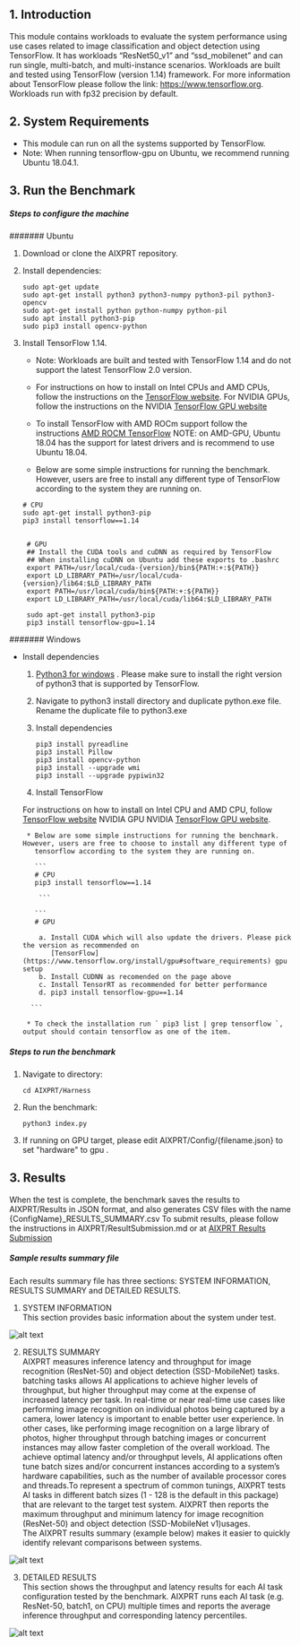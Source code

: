 ## 1. Introduction
This module contains workloads to evaluate the system performance using use cases related to image classification and object detection using TensorFlow. It has workloads “ResNet50_v1” and “ssd_mobilenet” and can run single, multi-batch, and multi-instance scenarios.
Workloads are built and tested using TensorFlow (version 1.14) framework. For more information about TensorFlow please follow the link: https://www.tensorflow.org. Workloads run with fp32 precision by default.

## 2. System Requirements
   * This module can run on all the systems supported by TensorFlow.
   * Note: When running tensorflow-gpu on Ubuntu, we recommend running Ubuntu 18.04.1.

## 3. Run the Benchmark

##### Steps to configure the machine

####### Ubuntu

1. Download or clone the AIXPRT repository.

2. Install dependencies:

    ```
    sudo apt-get update
    sudo apt-get install python3 python3-numpy python3-pil python3-opencv
    sudo apt-get install python python-numpy python-pil
    sudo apt install python3-pip
    sudo pip3 install opencv-python
    ```
3. Install TensorFlow 1.14.

   * Note: Workloads are built and tested with TensorFlow 1.14 and do not support the latest TensorFlow 2.0 version.

   * For instructions on how to install on Intel CPUs and AMD CPUs, follow the instructions on the [TensorFlow website](https://www.tensorflow.org/install/). For NVIDIA GPUs, follow the instructions on the NVIDIA [TensorFlow GPU website](https://www.tensorflow.org/install/gpu)

   * To install TensorFlow with AMD ROCm support follow the instructions [AMD ROCM TensorFlow](https://rocm.github.io/dl.html)
   NOTE: on AMD-GPU, Ubuntu 18.04 has the support for latest drivers and is recommend to use Ubuntu 18.04.

   * Below are some simple instructions for running the benchmark. However, users are free to install any different type of TensorFlow according to the system they are running on.


    ```
    # CPU
    sudo apt-get install python3-pip
    pip3 install tensorflow==1.14

   ```



   ```

    # GPU
    ## Install the CUDA tools and cuDNN as required by TensorFlow
    ## When installing cuDNN on Ubuntu add these exports to .bashrc
    export PATH=/usr/local/cuda-{version}/bin${PATH:+:${PATH}}
    export LD_LIBRARY_PATH=/usr/local/cuda-{version}/lib64:$LD_LIBRARY_PATH
    export PATH=/usr/local/cuda/bin${PATH:+:${PATH}}
    export LD_LIBRARY_PATH=/usr/local/cuda/lib64:$LD_LIBRARY_PATH

    sudo apt-get install python3-pip
    pip3 install tensorflow-gpu=1.14

   ```

####### Windows
* Install dependencies
  1. [Python3 for windows](https://www.python.org/downloads/windows/) . Please make sure to install the right version of python3 that is supported by TensorFlow.

  2. Navigate to python3 install directory and duplicate python.exe file. Rename the duplicate file to python3.exe

  3. Install dependencies

     ```
     pip3 install pyreadline
     pip3 install Pillow
     pip3 install opencv-python
     pip3 install --upgrade wmi
     pip3 install --upgrade pypiwin32

     ```
   4. Install TensorFlow


     For instructions on how to install on Intel CPU and AMD CPU, follow [TensorFlow website](https://www.tensorflow.org/install/pip)
     NVIDIA GPU NVIDIA [TensorFlow GPU website](https://www.tensorflow.org/install/gpu#windows_setup).

       * Below are some simple instructions for running the benchmark. However, users are free to choose to install any different type of
         tensorflow according to the system they are running on.

         ```
         # CPU
         pip3 install tensorflow==1.14

          ```

         ```
         # GPU

          a. Install CUDA which will also update the drivers. Please pick the version as recommended on
             [TensorFlow](https://www.tensorflow.org/install/gpu#software_requirements) gpu setup
          b. Install CUDNN as recomended on the page above
          c. Install TensorRT as recommended for better performance
          d. pip3 install tensorflow-gpu==1.14

        ```

       * To check the installation run ` pip3 list | grep tensorflow `, output should contain tensorflow as one of the item.



##### Steps to run the benchmark
 1. Navigate to directory:

    ```
    cd AIXPRT/Harness
    ```

 2. Run the benchmark:

    ```
    python3 index.py

    ```

 3. If running on GPU target, please edit AIXPRT/Config/{filename.json} to set "hardware" to gpu .  


## 3. Results

When the test is complete, the benchmark saves the results to AIXPRT/Results in JSON format, and also generates CSV files with the name {ConfigName}_RESULTS_SUMMARY.csv
To submit results, please follow the instructions in AIXPRT/ResultSubmission.md or at [AIXPRT Results Submission](https://github.com/BenchmarkXPRT/Public-AIXPRT-Resources/blob/master/OtherDocuments/ResultSubmission.md)


##### Sample results summary file <br/>

   Each results summary file has three sections: SYSTEM INFORMATION, RESULTS SUMMARY and DETAILED RESULTS.<br/>
   1. SYSTEM INFORMATION <br/>
   This section provides basic information about the system under test. <br/>

   ![alt text](https://github.com/BenchmarkXPRT/Public-AIXPRT-Resources/blob/master/assets/tensorflow_systemInfo.png)

   2. RESULTS SUMMARY <br/>
   AIXPRT measures inference latency and throughput for image recognition (ResNet-50) and object detection (SSD-MobileNet) tasks. batching tasks allows AI applications to achieve higher levels of throughput, but higher throughput may come at the expense of increased latency per task. In real-time or near real-time use cases like performing image recognition on individual photos being captured by a camera, lower latency is important to enable better user experience. In other cases, like performing image recognition on a large library of photos, higher throughput through batching images or concurrent instances may allow faster completion of the overall workload. The achieve optimal latency and/or throughput levels, AI applications often tune batch sizes and/or concurrent instances according to a system’s hardware capabilities, such as the number of available processor cores and threads.To represent a spectrum of common tunings, AIXPRT tests AI tasks in different batch sizes (1 - 128 is the default in this package) that are relevant to the target test system.
   AIXPRT then reports the maximum throughput and minimum latency for image recognition (ResNet-50) and object detection (SSD-MobileNet v1)usages.<br/>
   The AIXPRT results summary (example below) makes it easier to quickly identify relevant comparisons between systems. <br/>

   ![alt text](https://github.com/BenchmarkXPRT/Public-AIXPRT-Resources/blob/master/assets/results_summary.png)


   3. DETAILED RESULTS <br/>
   This section shows the throughput and latency results for each AI task configuration tested by the benchmark.
   AIXPRT runs each AI task (e.g. ResNet-50, batch1, on CPU) multiple times and reports the average inference throughput and corresponding latency percentiles.

   ![alt text](https://github.com/BenchmarkXPRT/Public-AIXPRT-Resources/blob/master/assets/detailed_results.png)
